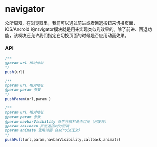 # navigator

众所周知，在浏览器里，我们可以通过前进或者回退按钮来切换页面，iOS/Android 的navigator模块就是用来实现类似的效果的。除了前进、回退功能，该模块还允许我们指定在切换页面的时候是否应用动画效果。

### API

```js
/**
@param url 相对地址
*/
push(url)

/**
@param url 相对地址
@param param 参数
*/
pushParam(url,param )

/**
@param url 相对地址
@param param 参数
@param navbarVisibility 原生导航栏是否可见（已废弃）
@param callback 页面返回时的回调
@param animate 使用动画（android无效）
*/
pushFull(url,param,navbarVisibility,callback,animate)
```



